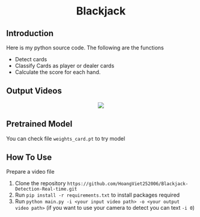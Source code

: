<p align="center">
 <h1 align="center">Blackjack</h1>
</p>

## Introduction
Here is my python source code. The following are the functions
- Detect cards
- Classify Cards as player or dealer cards
- Calculate the score for each hand.


## Output Videos
<p align="center">
  <img src="output_video.gif">
</p>

## Pretrained Model

You can check file `weights_card.pt`  to try model

## How To Use
Prepare a video file

1. Clone the repository `https://github.com/HoangViet252006/Blackjack-Detection-Real-time.git`
2. Run `pip install -r requirements.txt` to install packages required
3. Run `python main.py -i <your input video path> -o <your output video path>`
   (if you want to use your camera to detect you can text `-i 0`)




